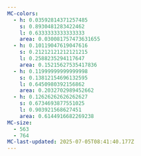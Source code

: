 ```yaml
---
MC-colors:
  - h: 0.03592814371257485
    s: 0.8930481283422462
    l: 0.6333333333333333
    area: 0.030081757473631655
  - h: 0.10119047619047616
    s: 0.21212121212121215
    l: 0.2588235294117647
    area: 0.15215627535417836
  - h: 0.11999999999999998
    s: 0.13812154696132595
    l: 0.6450980392156862
    area: 0.2032702989452662
  - h: 0.12626262626262627
    s: 0.6734693877551025
    l: 0.903921568627451
    area: 0.6144916682269238
MC-size:
  - 563
  - 764
MC-last-updated: 2025-07-05T08:41:40.177Z
---
```

